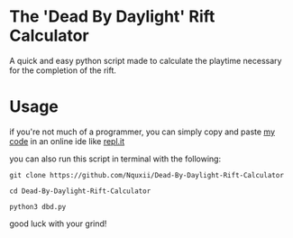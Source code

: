 # The 'Dead By Daylight' Rift Calculator
A quick and easy python script made to calculate the playtime necessary for the completion of the rift.

# Usage

if you're not much of a programmer, you can simply copy and paste [my code](dbd.py) in an online ide like [repl.it](https://repl.it)

you can also run this script in terminal with the following:

`git clone https://github.com/Nquxii/Dead-By-Daylight-Rift-Calculator`

`cd Dead-By-Daylight-Rift-Calculator`

`python3 dbd.py`

good luck with your grind!
